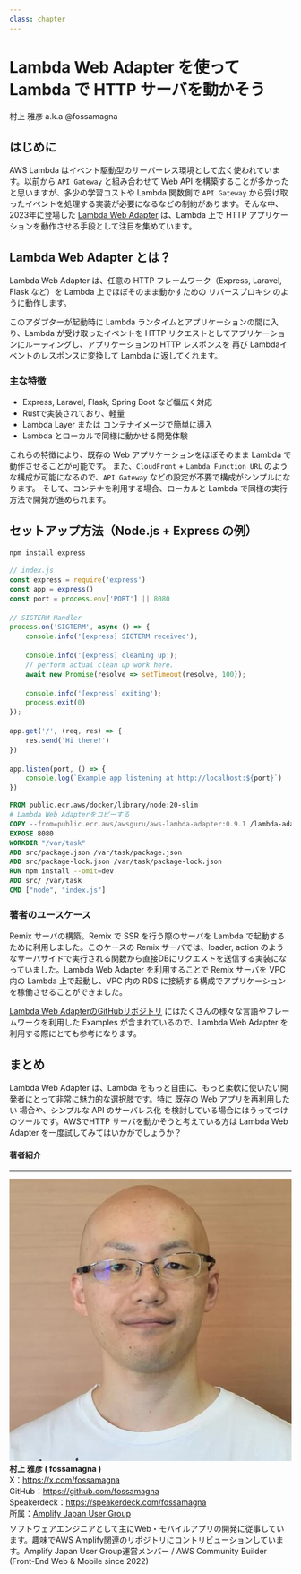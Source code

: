 ```yaml
---
class: chapter
---
```


# Lambda Web Adapter を使って Lambda で HTTP サーバを動かそう

<div class="flush-right">村上 雅彦 a.k.a @fossamagna</div>

## はじめに

AWS Lambda はイベント駆動型のサーバーレス環境として広く使われています。以前から `API Gateway` と組み合わせて Web API を構築することが多かったと思いますが、多少の学習コストや Lambda 関数側で `API Gateway` から受け取ったイベントを処理する実装が必要になるなどの制約があります。そんな中、2023年に登場した [Lambda Web Adapter](https://github.com/awslabs/aws-lambda-web-adapter) は、Lambda 上で HTTP アプリケーションを動作させる手段として注目を集めています。

## Lambda Web Adapter とは？

Lambda Web Adapter は、任意の HTTP フレームワーク（Express, Laravel, Flask など）を Lambda 上でほぼそのまま動かすための リバースプロキシ のように動作します。

このアダプターが起動時に Lambda ランタイムとアプリケーションの間に入り、Lambda が受け取ったイベントを HTTP リクエストとしてアプリケーションにルーティングし、アプリケーションの HTTP レスポンスを 再び Lambdaイベントのレスポンスに変換して Lambda に返してくれます。

### 主な特徴

- Express, Laravel, Flask, Spring Boot など幅広く対応
- Rustで実装されており、軽量
- Lambda Layer または コンテナイメージで簡単に導入
- Lambda とローカルで同様に動かせる開発体験

これらの特徴により、既存の Web アプリケーションをほぼそのまま Lambda で動作させることが可能です。
また、`CloudFront` + `Lambda Function URL` のような構成が可能になるので、`API Gateway` などの設定が不要で構成がシンプルになります。
そして、コンテナを利用する場合、ローカルと Lambda で同様の実行方法で開発が進められます。

## セットアップ方法（Node.js + Express の例）

```bash
npm install express
```

```js
// index.js
const express = require('express')
const app = express()
const port = process.env['PORT'] || 8080

// SIGTERM Handler
process.on('SIGTERM', async () => {
    console.info('[express] SIGTERM received');

    console.info('[express] cleaning up');
    // perform actual clean up work here.
    await new Promise(resolve => setTimeout(resolve, 100));

    console.info('[express] exiting');
    process.exit(0)
});

app.get('/', (req, res) => {
    res.send('Hi there!')
})

app.listen(port, () => {
    console.log(`Example app listening at http://localhost:${port}`)
})
```

```dockerfile
FROM public.ecr.aws/docker/library/node:20-slim
# Lambda Web Adapterをコピーする
COPY --from=public.ecr.aws/awsguru/aws-lambda-adapter:0.9.1 /lambda-adapter /opt/extensions/lambda-adapter
EXPOSE 8080
WORKDIR "/var/task"
ADD src/package.json /var/task/package.json
ADD src/package-lock.json /var/task/package-lock.json
RUN npm install --omit=dev
ADD src/ /var/task
CMD ["node", "index.js"]
```

### 著者のユースケース

Remix サーバの構築。Remix で SSR を行う際のサーバを Lambda で起動するために利用しました。このケースの Remix サーバでは、loader, action のようなサーバサイドで実行される関数から直接DBにリクエストを送信する実装になっていました。Lambda Web Adapter を利用することで Remix サーバを VPC 内の Lambda 上で起動し、VPC 内の RDS に接続する構成でアプリケーションを稼働させることができました。

[Lambda Web AdapterのGitHubリポジトリ](https://github.com/awslabs/aws-lambda-web-adapter?tab=readme-ov-file#examples) にはたくさんの様々な言語やフレームワークを利用した Examples が含まれているので、Lambda Web Adapter を利用する際にとても参考になります。

## まとめ

Lambda Web Adapter は、Lambda をもっと自由に、もっと柔軟に使いたい開発者にとって非常に魅力的な選択肢です。特に 既存の Web アプリを再利用したい 場合や、シンプルな API のサーバレス化 を検討している場合にはうってつけのツールです。AWSでHTTP サーバを動かそうと考えている方は Lambda Web Adapter を一度試してみてはいかがでしょうか？

#### 著者紹介

---

<div class="author-profile">
    <img src="images/fossamagna.jpg">
    <div>
        <div>
            <b>村上 雅彦 ( fossamagna )</b>
        </div>
        <div>
            X：<a href="https://x.com/fossamagna">https://x.com/fossamagna</a>
        </div>
        <div>
            GitHub：<a href="https://github.com/fossamagna">https://github.com/fossamagna</a>
        </div>
        <div>
            Speakerdeck：<a href="https://speakerdeck.com/fossamagna">https://speakerdeck.com/fossamagna</a>
        </div>
        <div>
            所属：<a href="https://aws-amplify-jp.github.io/">Amplify Japan User Group</a>
        </div>
    </div>
</div>
<p style="margin-top: 0.5em; margin-bottom: 2em;">
ソフトウェアエンジニアとして主にWeb・モバイルアプリの開発に従事しています。趣味でAWS Amplify関連のリポジトリにコントリビューションしています。Amplify Japan User Group運営メンバー / AWS Community Builder (Front-End Web & Mobile since 2022)
</p>

